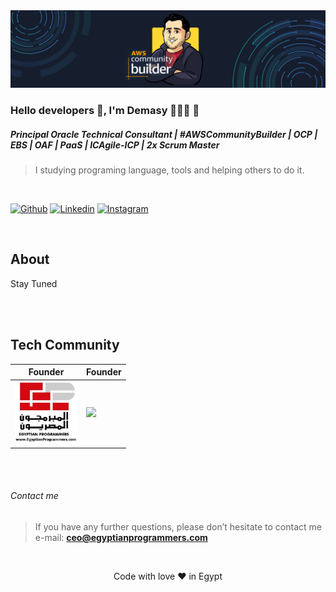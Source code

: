 <!--
<h1 align= "center"><b>Demasy </b></h1>
</br> 
</br>

<img align="right" width="400" height="400" src="https://instagram.feoh3-1.fna.fbcdn.net/v/t51.2885-15/e35/72767618_530543940843085_5872510229440679720_n.jpg?_nc_ht=instagram.feoh3-1.fna.fbcdn.net&_nc_cat=101&_nc_ohc=QePZ0N-eHRoAX_hftNl&oh=08407c6056b3380fc09d01f51ed9729c&oe=5F30A1C4">
-->

<!--
<p align="center">
    <a href="https://twitter.com/demasy"><img src="https://img.shields.io/badge/twitter-%231FA1F1?style=flat&logo=twitter&logoColor=white"/></a>
    <a href="https://www.linkedin.com/in/demasy"><img src="https://img.shields.io/badge/linkedin-%230177B5?style=flat&logo=linkedin&logoColor=white"/></a>
    <a href="https://www.youtube.com/c/demasy"><img src="https://img.shields.io/badge/youtube-%23FF0000?style=flat&logo=youtube&logoColor=white"/></a>
    <a href="https://www.instagram.com/demasy"><img src="https://img.shields.io/badge/instagram-%23E4415F?style=flat&logo=instagram&logoColor=white"/></a>
</p>
-->


 <img src="https://github.com/demasy/demasy/blob/master/images/demasy-aws-community-banner.jpg">

<br>

### Hello developers 👋, I'm Demasy 👨🏻‍💻 🚀

##### Principal Oracle Technical Consultant | #AWSCommunityBuilder | OCP | EBS | OAF | PaaS | ICAgile-ICP | 2x Scrum Master 

> I studying programing language, tools and helping others to do it.

</br>

[![Github](https://img.shields.io/github/followers/demasy?label=Follow&style=social)](https://github.com/demasy)
[![Linkedin](https://img.shields.io/badge/-Ahmed%20Demasy-blue?style=flat-square&logo=linkedin&logoColor=white&link=https://www.linkedin.com/in/demasy/)](https://www.linkedin.com/in/demasy)
[![Instagram](https://img.shields.io/badge/-@demasy_official-red?style=flat-square&logo=instagram&logoColor=white&link=https://www.instagram.com/demasy_official/)](https://www.instagram.com/demasy_official/)

</br>

## About 
Stay Tuned

</br> 
</br>

## Tech Community
|Founder|Founder|
|---------|---------|
|<a href="www.egyptianprogrammers.com"><img src="https://github.com/demasy/demasy/blob/master/images/ep_logo.jpg" height="100px"></a> |<a href="www.egyptianprogrammers.com"><img src="https://github.com/demasy/demasy/blob/master/images/dl_logo.jpg" height="100px"></a> |


</br> </br>
###### Contact me
> If you have any further questions, please don’t hesitate to contact me e-mail: **ceo@egyptianprogrammers.com**



<!--

</br> </br>
<img align="left" alt="codeSTACKr's Github Stats" src="https://github-readme-stats.vercel.app/api?username=demasy&show_icons=true&hide_border=true" />
-->




<!--
**demasy/demasy** is a ✨ _special_ ✨ repository because its `README.md` (this file) appears on your GitHub profile.

Here are some ideas to get you started:

- 🔭 I’m currently working on ...
- 🌱 I’m currently learning ...
- 👯 I’m looking to collaborate on ...
- 🤔 I’m looking for help with ...
- 💬 Ask me about ...
- 📫 How to reach me: ...
- 😄 Pronouns: ...
- ⚡ Fun fact: ...
-->

</br>

<!--
![Made with love in Egypt](https://madewithlove.now.sh/in?heart=true&template=for-the-badge)
-->
<p align="center">
Code with love ❤️ in Egypt
</p>
